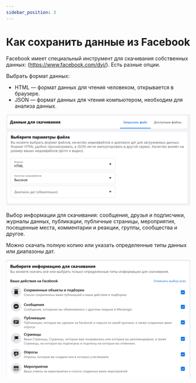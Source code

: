 ```yaml
---
sidebar_position: 3
---
```


# Как сохранить данные из Facebook

Facebook имеет специальный инструмент для скачивания собственных данных: (https://www.facebook.com/dyi/). Есть разные опции.

Выбрать формат данных:
- HTML — формат данных для чтения человеком, открывается в браузере.
- JSON — формат данных для чтения компьютером, необходим для анализа данных.


![Data take out Facebook: formats](/images/image1.png)​

Выбор информации для скачивания: сообщения, друзья и подписчики, журналы данных, публикации, публичные страницы, мероприятия, посещенные места, комментарии и реакции, группы, сообщества и другое.

Можно скачать полную копию или указать определенные типы данных или диапазоны дат.

![Data take out Facebook: type of information](/images/image4.png)​
